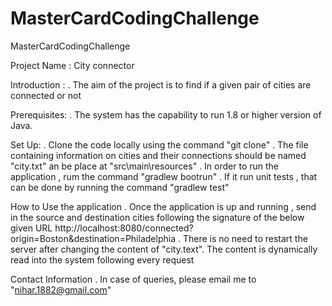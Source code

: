 # MasterCardCodingChallenge
MasterCardCodingChallenge

Project Name : City connector

Introduction :
 . The aim of the project is to find if a given pair of cities are connected or not
 
Prerequisites:
 . The system has the capability to run  1.8 or higher version of Java.
 
Set Up:
 . Clone the code locally using the command "git clone"
 . The file containing information on cities and their connections should be named "city.txt" an be place at "src\main\resources"
 . In order to run the application , rum the command "gradlew bootrun"
 . If it run unit tests , that can be done by running the command "gradlew test"
 
How to Use the application
 . Once the application is up and running , send in the source and destination cities following the signature of the below given URL
   http://localhost:8080/connected?origin=Boston&destination=Philadelphia
 . There is no need to restart the server after changing the content of "city.text". The content is dynamically read into the system following every request

Contact Information
 . In case of queries, please email me to "nihar.1882@gmail.com"